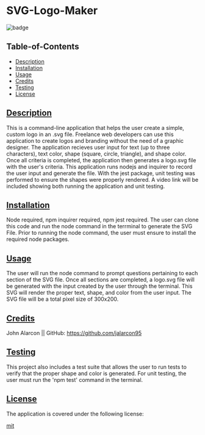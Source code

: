 # SVG-Logo-Maker

  ![badge](https://img.shields.io/badge/license-mit-blue)
    
  ## Table-of-Contents

  * [Description](#description)
  * [Installation](#install)
  * [Usage](#usage)
  * [Credits](#credits)
  * [Testing](#test)
  * [License](#license)

  ## [Description](#table-of-contents)

  This is a command-line application that helps the user create a simple, custom logo in an .svg file. Freelance web developers can use this application to create logos and branding without the need of a graphic designer. The application recieves user input for text (up to three characters), text color, shape (square, circle, triangle), and shape color. Once all criteria is completed, the application then generates a logo.svg file with the user's criteria. This application runs nodejs and inquirer to record the user input and generate the file. With the jest package, unit testing was performed to ensure the shapes were properly rendered. A video link will be included showing both running the application and unit testing.  

  ## [Installation](#table-of-contents)

  Node required, npm inquirer required, npm jest required. The user can clone this code and run the node command in the terrminal to generate the SVG File. Prior to running the node command, the user must ensure to install the required node packages. 

  ## [Usage](#table-of-contents)

  The user will run the node command to prompt questions pertaining to each section of the SVG file. Once all sections are completed, a logo.svg file will be generated with the input created by the user through the terminal. This SVG will render the proper text, shape, and color from the user input. The SVG file will be a total pixel size of 300x200.

  ## [Credits](#table-of-contents)

  John Alarcon || GitHub: https://github.com/jalarcon95

  ## [Testing](#table-of-contents)

  This project also includes a test suite that allows the user to run tests to verify that the proper shape and color is generated. For unit testing, the user must run the 'npm test' command in the terminal.  

  
  ## [License](#table-of-contents)
    
  The application is covered under the following license:
    
  
  [mit](https://choosealicense.com/licenses/mit)
    
